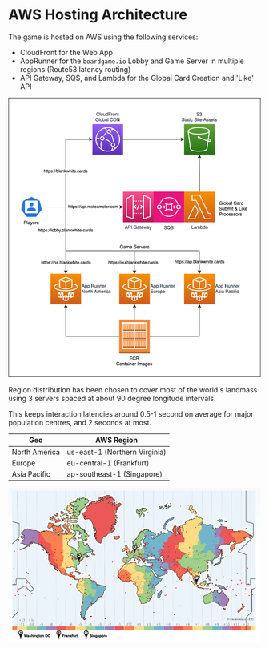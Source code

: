 # AWS Hosting Architecture
The game is hosted on AWS using the following services:
- CloudFront for the Web App
- AppRunner for the `boardgame.io` Lobby and Game Server in multiple regions (Route53 latency routing)
- API Gateway, SQS, and Lambda for the Global Card Creation and 'Like' API

![AWS Hosting Architecture](./img/aws.svg)

Region distribution has been chosen to cover most of the world's landmass using 3 servers spaced at about 90 degree longitude intervals.

This keeps interaction latencies around 0.5-1 second on average for major population centres, and 2 seconds at most.

| Geo | AWS Region |
| --- | --- |
| North America | us-east-1 (Northern Virginia) |
| Europe | eu-central-1 (Frankfurt) |
| Asia Pacific | ap-southeast-1 (Singapore) |

[![Global Regions](./img/global.png)](https://www.timeanddate.com/time/map/#!cities=263,83,236)